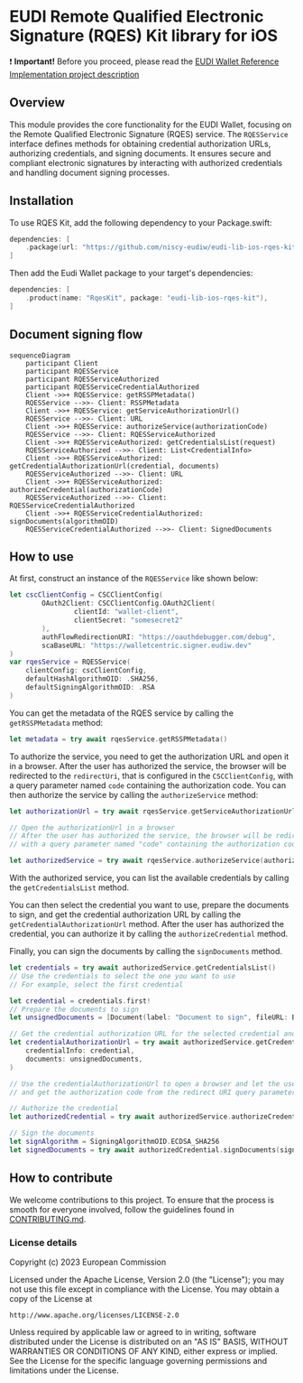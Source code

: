 # EUDI Remote Qualified Electronic Signature (RQES) Kit library for iOS

:heavy_exclamation_mark: **Important!** Before you proceed, please read
the [EUDI Wallet Reference Implementation project description](https://github.com/eu-digital-identity-wallet/.github/blob/main/profile/reference-implementation.md)

## Overview

This module provides the core functionality for the EUDI Wallet, focusing on the Remote Qualified
Electronic Signature (RQES) service. The `RQESService` interface defines methods for obtaining
credential authorization URLs, authorizing credentials, and signing documents. It ensures secure and
compliant electronic signatures by interacting with authorized credentials and handling document
signing processes.

## Installation
To use RQES Kit, add the following dependency to your Package.swift:
```swift
dependencies: [
    .package(url: "https://github.com/niscy-eudiw/eudi-lib-ios-rqes-kit", branch: "initial")
]
```

Then add the Eudi Wallet package to your target's dependencies:
```swift
dependencies: [
    .product(name: "RqesKit", package: "eudi-lib-ios-rqes-kit"),
]
```

## Document signing flow

```mermaid
sequenceDiagram
    participant Client
    participant RQESService
    participant RQESServiceAuthorized
    participant RQESServiceCredentialAuthorized
    Client ->>+ RQESService: getRSSPMetadata()
    RQESService -->>- Client: RSSPMetadata
    Client ->>+ RQESService: getServiceAuthorizationUrl()
    RQESService -->>- Client: URL
    Client ->>+ RQESService: authorizeService(authorizationCode)
    RQESService -->>- Client: RQESServiceAuthorized
    Client ->>+ RQESServiceAuthorized: getCredentialsList(request)
    RQESServiceAuthorized -->>- Client: List<CredentialInfo>
    Client ->>+ RQESServiceAuthorized: getCredentialAuthorizationUrl(credential, documents)
    RQESServiceAuthorized -->>- Client: URL
    Client ->>+ RQESServiceAuthorized: authorizeCredential(authorizationCode)
    RQESServiceAuthorized -->>- Client: RQESServiceCredentialAuthorized
    Client ->>+ RQESServiceCredentialAuthorized: signDocuments(algorithmOID)
    RQESServiceCredentialAuthorized -->>- Client: SignedDocuments
```

## How to use

At first, construct an instance of the `RQESService` like shown below:

```swift
let cscClientConfig = CSCClientConfig(
        OAuth2Client: CSCClientConfig.OAuth2Client(
                clientId: "wallet-client",
                clientSecret: "somesecret2"
        ),
        authFlowRedirectionURI: "https://oauthdebugger.com/debug",
        scaBaseURL: "https://walletcentric.signer.eudiw.dev"
)
var rqesService = RQESService(
    clientConfig: cscClientConfig,
    defaultHashAlgorithmOID: .SHA256,
    defaultSigningAlgorithmOID: .RSA
)
```

You can get the metadata of the RQES service by calling the `getRSSPMetadata` method:

```swift
let metadata = try await rqesService.getRSSPMetadata()
``` 

To authorize the service, you need to get the authorization URL and open it in a browser. After the
user has authorized the service, the browser will be redirected to the `redirectUri`,
that
is configured in the `CSCClientConfig`, with a query parameter named `code` containing the
authorization code. You can then authorize the service by calling the `authorizeService` method:

```swift
let authorizationUrl = try await rqesService.getServiceAuthorizationUrl()

// Open the authorizationUrl in a browser
// After the user has authorized the service, the browser will be redirected to the redirectUri
// with a query parameter named "code" containing the authorization code

let authorizedService = try await rqesService.authorizeService(authorizationCode)
```

With the authorized service, you can list the available credentials by calling the `getCredentialsList`
method.

You can then select the credential you want to use, prepare the documents to sign, and get
the credential authorization URL by calling the `getCredentialAuthorizationUrl` method. After the
user has authorized the credential, you can authorize it by calling the `authorizeCredential`
method.

Finally, you can sign the documents by calling the `signDocuments` method.

```swift
let credentials = try await authorizedService.getCredentialsList()
// Use the credentials to select the one you want to use
// For example, select the first credential

let credential = credentials.first!
// Prepare the documents to sign
let unsignedDocuments = [Document(label: "Document to sign", fileURL: Bundle.main.url(forResource: "document", withExtension:"pdf")))]

// Get the credential authorization URL for the selected credential and documents
let credentialAuthorizationUrl = try await authorizedService.getCredentialAuthorizationUrl(
    credentialInfo: credential,
    documents: unsignedDocuments,
)

// Use the credentialAuthorizationUrl to open a browser and let the user authorize the credential
// and get the authorization code from the redirect URI query parameter

// Authorize the credential
let authorizedCredential = try await authorizedService.authorizeCredential(authorizationCode)

// Sign the documents
let signAlgorithm = SigningAlgorithmOID.ECDSA_SHA256
let signedDocuments = try await authorizedCredential.signDocuments(signAlgorithmOID: signAlgorithm)
```

## How to contribute

We welcome contributions to this project. To ensure that the process is smooth for everyone
involved, follow the guidelines found in [CONTRIBUTING.md](CONTRIBUTING.md).


### License details

Copyright (c) 2023 European Commission

Licensed under the Apache License, Version 2.0 (the "License");
you may not use this file except in compliance with the License.
You may obtain a copy of the License at

    http://www.apache.org/licenses/LICENSE-2.0

Unless required by applicable law or agreed to in writing, software
distributed under the License is distributed on an "AS IS" BASIS,
WITHOUT WARRANTIES OR CONDITIONS OF ANY KIND, either express or implied.
See the License for the specific language governing permissions and
limitations under the License.
